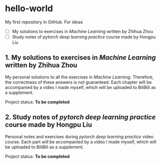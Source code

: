 # hello-world
My first repository in GitHub. For ideas
- [ ] My solutions to exercises in *Machine Learning* written by Zhihua Zhou
- [ ] Study notes of *pytorch deep learning practice* course made by Hongpu Liu

## 1. My solutions to exercises in *Machine Learning* written by Zhihua Zhou
  My personal solutions to all the exercises in *Machine Learning*. Therefore, the correctness of these answers is not guaranteed. Each chapter will be accompanied by a video I made myself, which will be uploaded to BiliBili as a supplement.
  
  Project status: **To be completed**

## 2. Study notes of *pytorch deep learning practice* course made by Hongpu Liu
  Personal notes and exercises during *pytorch deep learning practice* video course. Each part will be accompanied by a video I made myself, which will be uploaded to BiliBili as a supplement.
  
  Project status: **To be completed**
